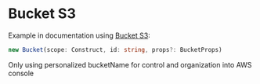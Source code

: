 # Bucket S3 

Example in documentation using [Bucket S3](https://docs.aws.amazon.com/cdk/api/v2/docs/aws-cdk-lib.aws_s3.Bucket.html#initializer): 

```typescript
new Bucket(scope: Construct, id: string, props?: BucketProps)
```
Only using personalized bucketName for control and organization into AWS console

